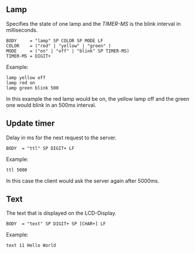 Lamp
----

Specifies the state of one lamp and the *TIMER-MS* is the blink interval in milliseconds.

    BODY     = "lamp" SP COLOR SP MODE LF
    COLOR    = ("red" | "yellow" | "green" )
    MODE     = ("on" | "off" | "blink" SP TIMER-MS)
    TIMER-MS = DIGIT+

Example:

    lamp yellow off
    lamp red on
    lamp green blink 500

In this example the red lamp would be on, the yellow lamp off and the green one would blink in an 500ms interval.


Update timer
------------

Delay in ms for the next request to the server.
    
    BODY  = "ttl" SP DIGIT+ LF

Example:
    
    ttl 5000

In this case the client would ask the server again after 5000ms.

Text
----

The text that is displayed on the LCD-Display. 

    BODY  = "text" SP DIGIT+ SP [CHAR+] LF

Example:
    
    text 11 Hello World
